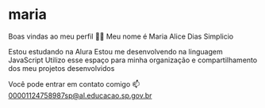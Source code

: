 # maria
Boas vindas ao meu perfil 💙💙
Meu nome é Maria Alice Dias Simplicio

Estou estudando na Alura
Estou me desenvolvendo na linguagem JavaScript
Utilizo esse espaço para minha organização e compartilhamento dos meu projetos desenvolvidos

Você pode entrar em contato comigo 📫
00001124758987sp@al.educacao.sp.gov.br
